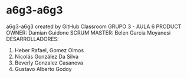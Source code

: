 # a6g3-a6g3
a6g3-a6g3 created by GitHub Classroom
GRUPO 3 - AULA 6 
PRODUCT OWNER: Damian Guidone
SCRUM MASTER: Belen Garcia Moyanesi
DESARROLLADORES: 
1) Heber Rafael, Gomez Olmos
2) Nicolás González Da Silva
3) Beverly Gonzalez Casanova
4) Gustavo Alberto Godoy

